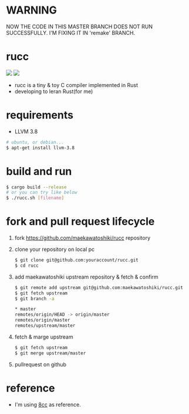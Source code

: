 # **WARNING**

NOW THE CODE IN THIS MASTER BRANCH DOES NOT RUN SUCCESSFULLY.
I'M FIXING IT IN 'remake' BRANCH.

# rucc

[![](https://img.shields.io/travis/maekawatoshiki/rucc.svg?style=flat-square)](https://travis-ci.org/maekawatoshiki/rucc)
[![](http://img.shields.io/badge/license-MIT-blue.svg?style=flat-square)](./LICENSE)

- rucc is a tiny & toy C compiler implemented in Rust
- developing to leran Rust(for me)

# requirements

- LLVM 3.8
```sh
# ubuntu, or debian...
$ apt-get install llvm-3.8
```

# build and run

```sh
$ cargo build --release
# or you can try like below 
$ ./rucc.sh [filename] 
```

# fork and pull request lifecycle

1. fork https://github.com/maekawatoshiki/rucc repository
2. clone your repository on local pc

    ```sh
    $ git clone git@github.com:youraccount/rucc.git
    $ cd rucc
    ```

3. add maekawatoshiki upstream repository & fetch & confirm

    ```sh
    $ git remote add upstream git@github.com:maekawatoshiki/rucc.git
    $ git fetch upstream
    $ git branch -a

    * master
    remotes/origin/HEAD -> origin/master
    remotes/origin/master
    remotes/upstream/master
    ```

4. fetch & marge upstream

    ```sh
    $ git fetch upstream
    $ git merge upstream/master
    ```

5. pullrequest on github

# reference

- I'm using [8cc](https://github.com/rui314/8cc) as reference.
